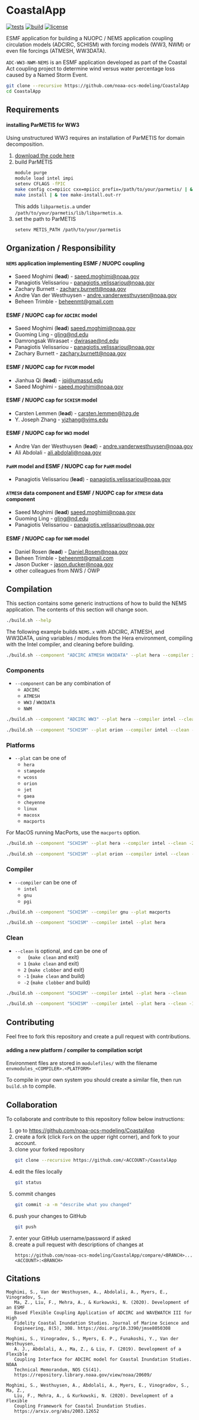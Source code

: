 # CoastalApp

[![tests](https://github.com/noaa-ocs-modeling/ADC-WW3-NWM-NEMS/workflows/tests/badge.svg)](https://github.com/noaa-ocs-modeling/ADC-WW3-NWM-NEMS/actions?query=workflow%3Atests)
[![build](https://github.com/noaa-ocs-modeling/ADC-WW3-NWM-NEMS/workflows/build/badge.svg)](https://github.com/noaa-ocs-modeling/ADC-WW3-NWM-NEMS/actions?query=workflow%3Abuild)
[![license](https://img.shields.io/github/license/noaa-ocs-modeling/ADC-WW3-NWM-NEMS)](https://creativecommons.org/share-your-work/public-domain/cc0)

ESMF application for building a NUOPC / NEMS application coupling
circulation models (ADCIRC, SCHISM) with forcing models (WW3, NWM) or
even file forcings (ATMESH, WW3DATA).

`ADC-WW3-NWM-NEMS` is an ESMF application developed as part of the
Coastal Act coupling project to determine wind versus water percentage
loss caused by a Named Storm Event.

```bash
git clone --recursive https://github.com/noaa-ocs-modeling/CoastalApp
cd CoastalApp
```

## Requirements

#### installing ParMETIS for WW3

Using unstructured WW3 requires an installation of ParMETIS for domain
decomposition.

1. [download the code here](http://glaros.dtc.umn.edu/gkhome/metis/parmetis/download)
2. build ParMETIS
    ```bash
    module purge
    module load intel impi
    setenv CFLAGS -fPIC
    make config cc=mpiicc cxx=mpiicc prefix=/path/to/your/parmetis/ | & tee config.out-rr
    make install | & tee make-install.out-rr
    ```
   This adds `libparmetis.a`
   under `/path/to/your/parmetis/lib/libparmetis.a`.
3. set the path to ParMETIS
    ```bash
    setenv METIS_PATH /path/to/your/parmetis
    ```
## Organization / Responsibility

#### `NEMS` application implementing ESMF / NUOPC coupling
- Saeed Moghimi (**lead**) - saeed.moghimi@noaa.gov
- Panagiotis Velissariou - panagiotis.velissariou@noaa.gov
- Zachary Burnett - zachary.burnett@noaa.gov
- Andre Van der Westhuysen - andre.vanderwesthuysen@noaa.gov 
- Beheen Trimble - beheenmt@gmail.com
#### ESMF / NUOPC cap for `ADCIRC` model
- Saeed Moghimi (**lead**) saeed.moghimi@noaa.gov
- Guoming Ling - gling@nd.edu
- Damrongsak Wirasaet - dwirasae@nd.edu
- Panagiotis Velissariou - panagiotis.velissariou@noaa.gov
- Zachary Burnett - zachary.burnett@noaa.gov
#### ESMF / NUOPC cap for `FVCOM` model
- Jianhua Qi (**lead**) - jqi@umassd.edu
- Saeed Moghimi - saeed.moghimi@noaa.gov
#### ESMF / NUOPC cap for `SCHISM` model
- Carsten Lemmen (**lead**) - carsten.lemmen@hzg.de  
- Y. Joseph Zhang - yjzhang@vims.edu
#### ESMF / NUOPC cap for `WW3` model
- Andre Van der Westhuysen (**lead**) - andre.vanderwesthuysen@noaa.gov
- Ali Abdolali - ali.abdolali@noaa.gov
#### `PaHM` model and ESMF / NUOPC cap for `PaHM` model
- Panagiotis Velissariou (**lead**) - panagiotis.velissariou@noaa.gov
#### `ATMESH` data component and ESMF / NUOPC cap for `ATMESH` data component
- Saeed Moghimi (**lead**) saeed.moghimi@noaa.gov
- Guoming Ling - gling@nd.edu
- Panagiotis Velissariou - panagiotis.velissariou@noaa.gov
#### ESMF / NUOPC cap for `NWM` model
- Daniel Rosen (**lead**) - Daniel.Rosen@noaa.gov
- Beheen Trimble - beheenmt@gmail.com
- Jason Ducker - jason.ducker@noaa.gov
- other colleagues from NWS / OWP

## Compilation

This section contains some generic instructions of how to build the NEMS
application. The contents of this section will change soon.

```bash
./build.sh --help
```

The following example builds `NEMS.x` with ADCIRC, ATMESH, and WW3DATA,
using variables / modules from the Hera environment, compiling with the
Intel compiler, and cleaning before building.

```bash
./build.sh --component "ADCIRC ATMESH WW3DATA" --plat hera --compiler intel --clean -2 
```

### Components

- `--component` can be any combination of
    - `ADCIRC`
    - `ATMESH`
    - `WW3` / `WW3DATA`
    - `NWM`

```bash
./build.sh --component "ADCIRC WW3" --plat hera --compiler intel --clean -2 
```

```bash
./build.sh --component "SCHISM" --plat orion --compiler intel --clean -2
```

### Platforms

- `--plat` can be one of
    - `hera`
    - `stampede`
    - `wcoss`
    - `orion`
    - `jet`
    - `gaea`
    - `cheyenne`
    - `linux`
    - `macosx`
    - `macports`

For MacOS running MacPorts, use the `macports` option.

```bash
./build.sh --component "SCHISM" --plat hera --compiler intel --clean -2
```

```bash
./build.sh --component "SCHISM" --plat orion --compiler intel --clean -2
```

### Compiler

- `--compiler` can be one of
    - `intel`
    - `gnu`
    - `pgi`

```bash
./build.sh --component "SCHISM" --compiler gnu --plat macports
```

```bash
./build.sh --component "SCHISM" --compiler intel --plat hera
```

### Clean

- `--clean` is optional, and can be one of
    - ` ` (`make clean` and exit)
    - `1` (`make clean` and exit)
    - `2` (`make clobber` and exit)
    - `-1` (`make clean` and build)
    - `-2` (`make clobber` and build)

```bash
./build.sh --component "SCHISM" --compiler intel --plat hera --clean
```

```bash
./build.sh --component "SCHISM" --compiler intel --plat hera --clean -1
```

## Contributing

Feel free to fork this repository and create a pull request with
contributions.

#### adding a new platform / compiler to compilation script

Environment files are stored in `modulefiles/` with the
filename `envmodules_<COMPILER>.<PLATFORM>`

To compile in your own system you should create a similar file, then
run `build.sh` to compile.

## Collaboration

To collaborate and contribute to this repository follow below instructions:

1. go to https://github.com/noaa-ocs-modeling/CoastalApp
2. create a fork (click `Fork` on the upper right corner), and fork to your account.
3. clone your forked repository
   ```bash
   git clone --recursive https://github.com/<ACCOUNT>/CoastalApp
   ```
4. edit the files locally
   ```bash
   git status
   ```
5. commit changes
   ```bash
   git commit -a -m "describe what you changed"
   ```
6. push your changes to GitHub
   ```bash
   git push
   ```
7. enter your GitHub username/password if asked
8. create a pull request with descriptions of changes at
   ```
   https://github.com/noaa-ocs-modeling/CoastalApp/compare/<BRANCH>...<ACCOUNT>:<BRANCH>
   ```

## Citations

```
Moghimi, S., Van der Westhuysen, A., Abdolali, A., Myers, E., Vinogradov, S., 
   Ma, Z., Liu, F., Mehra, A., & Kurkowski, N. (2020). Development of an ESMF 
   Based Flexible Coupling Application of ADCIRC and WAVEWATCH III for High 
   Fidelity Coastal Inundation Studies. Journal of Marine Science and 
   Engineering, 8(5), 308. https://doi.org/10.3390/jmse8050308

Moghimi, S., Vinogradov, S., Myers, E. P., Funakoshi, Y., Van der Westhuysen, 
   A. J., Abdolali, A., Ma, Z., & Liu, F. (2019). Development of a Flexible 
   Coupling Interface for ADCIRC model for Coastal Inundation Studies. NOAA 
   Technical Memorandum, NOS CS(41). 
   https://repository.library.noaa.gov/view/noaa/20609/

Moghimi, S., Westhuysen, A., Abdolali, A., Myers, E., Vinogradov, S., Ma, Z., 
   Liu, F., Mehra, A., & Kurkowski, N. (2020). Development of a Flexible 
   Coupling Framework for Coastal Inundation Studies. 
   https://arxiv.org/abs/2003.12652
```
